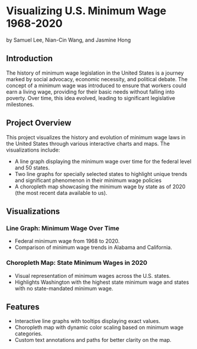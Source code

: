 # Visualizing U.S. Minimum Wage 1968-2020

by Samuel Lee, Nian-Cin Wang, and Jasmine Hong

## Introduction

The history of minimum wage legislation in the United States is a journey marked by social advocacy, economic necessity, and political debate. The concept of a minimum wage was introduced to ensure that workers could earn a living wage, providing for their basic needs without falling into poverty. Over time, this idea evolved, leading to significant legislative milestones.

## Project Overview

This project visualizes the history and evolution of minimum wage laws in the United States through various interactive charts and maps. The visualizations include:

- A line graph displaying the minimum wage over time for the federal level and 50 states.
- Two line graphs for specially selected states to highlight unique trends and significant phenomenon in their minimum wage policies
- A choropleth map showcasing the minimum wage by state as of 2020 (the most recent data available to us).

## Visualizations

### Line Graph: Minimum Wage Over Time

- Federal minimum wage from 1968 to 2020.
- Comparison of minimum wage trends in Alabama and California.

### Choropleth Map: State Minimum Wages in 2020

- Visual representation of minimum wages across the U.S. states.
- Highlights Washington with the highest state minimum wage and states with no state-mandated minimum wage.

## Features

- Interactive line graphs with tooltips displaying exact values.
- Choropleth map with dynamic color scaling based on minimum wage categories.
- Custom text annotations and paths for better clarity on the map.

